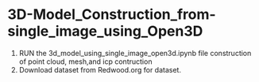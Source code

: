 # 3D-Model_Construction_from-single_image_using_Open3D

1. RUN the 3d_model_using_single_image_open3d.ipynb file construction of point cloud, mesh,and icp contruction
2. Download dataset from Redwood.org for dataset.
